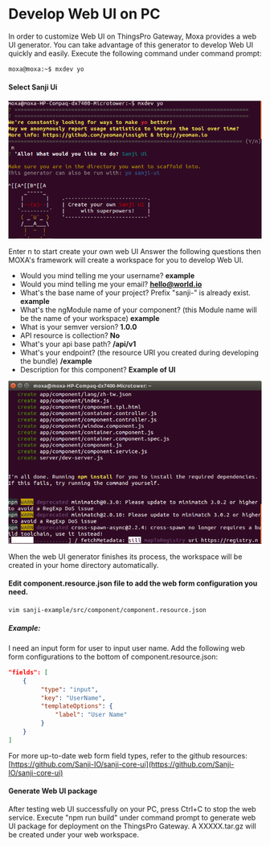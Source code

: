 # Develop Web UI on PC

In order to customize Web UI on ThingsPro Gateway, Moxa provides a web UI generator. You can take advantage of this generator to develop Web UI quickly and easily. Execute the following command under command prompt:

```sh
moxa@moxa:~$ mxdev yo
```

#### Select Sanji Ui

![](images/web_welcome.png)

Enter n to start create your own web UI
Answer the following questions then MOXA's framework will create a workspace for you to develop Web UI.
+ Would you mind telling me your username?
**example**
+ Would you mind telling me your email?
**hello@world.io**
+ What's the base name of your project? Prefix "sanji-" is already exist.
**example**
+ What's the ngModule name of your component? (this Module name will be the name of your workspace)
**example**
+ What is your semver version?
**1.0.0**
+ API resource is collection?
**No**
+ What's your api base path?
**/api/v1**
+ What's your endpoint? (the resource URI you created during developing the bundle)
**/example**
+ Description for this component?
**Example of UI**

![](images/web_generator.png)

When the web UI generator finishes its process, the workspace will be created in your home directory automatically.

#### Edit component.resource.json file to add the web form configuration you need.
```
vim sanji-example/src/component/component.resource.json
```

##### Example:

I need an input form for user to input user name. Add the following web form configurations to the bottom of component.resource.json:

```json
"fields": [
    {
         "type": "input",
         "key": "UserName",
         "templateOptions": {
             "label": "User Name"
         }
    }
]
```

For more up-to-date web form field types, refer to the github resources:
[https://github.com/Sanji-IO/sanji-core-ui](https://github.com/Sanji-IO/sanji-core-ui)

#### Generate Web UI package

After testing web UI successfully on your PC, press Ctrl+C to stop the web service. Execute "npm run build" under command prompt to generate web UI package for deployment on the ThingsPro Gateway. A XXXXX.tar.gz will be created under your web workspace.
